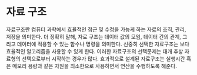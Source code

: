 # 자료 구조

자료구조란 컴퓨터 과학에서 효율적인 접근 및 수정을 가능케 하는 자료의 조직, 관리, 저장을 의미한다. 더 정확히 말해, 자료 구조는 데이터 값의 모임, 데이터 간의 관계, 그리고 데이터에 적용할 수 있는 함수나 명령을 의미한다. 신중히 선택한 자료구조는 보다 효율적인 알고리즘을 사용할 수 있게 한다. 이러한 자료구조의 선택문제는 대개 추상 자료형의 선택으로부터 시작하는 경우가 많다. 효과적으로 설계된 자료구조는 실행시간 혹은 메모리 용량과 같은 자원을 최소한으로 사용하면서 연산을 수행하도록 해준다.